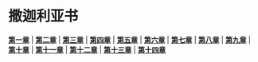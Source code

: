 # 撒迦利亚书
 **[第一章](圣经/圣经(吕振中译本)/lzz/450/001.md)** |
 **[第二章](圣经/圣经(吕振中译本)/lzz/450/002.md)** |
 **[第三章](圣经/圣经(吕振中译本)/lzz/450/003.md)** |
 **[第四章](圣经/圣经(吕振中译本)/lzz/450/004.md)** |
 **[第五章](圣经/圣经(吕振中译本)/lzz/450/005.md)** |
 **[第六章](圣经/圣经(吕振中译本)/lzz/450/006.md)** |
 **[第七章](圣经/圣经(吕振中译本)/lzz/450/007.md)** |
 **[第八章](圣经/圣经(吕振中译本)/lzz/450/008.md)** |
 **[第九章](圣经/圣经(吕振中译本)/lzz/450/009.md)** |
 **[第十章](圣经/圣经(吕振中译本)/lzz/450/010.md)** |
 **[第十一章](圣经/圣经(吕振中译本)/lzz/450/011.md)** |
 **[第十二章](圣经/圣经(吕振中译本)/lzz/450/012.md)** |
 **[第十三章](圣经/圣经(吕振中译本)/lzz/450/013.md)** |
 **[第十四章](圣经/圣经(吕振中译本)/lzz/450/014.md)**